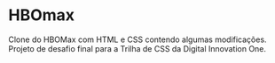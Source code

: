 # HBOmax
 Clone do HBOMax com HTML e CSS contendo algumas modificações. Projeto de desafio final para a Trilha de CSS da Digital Innovation One.
